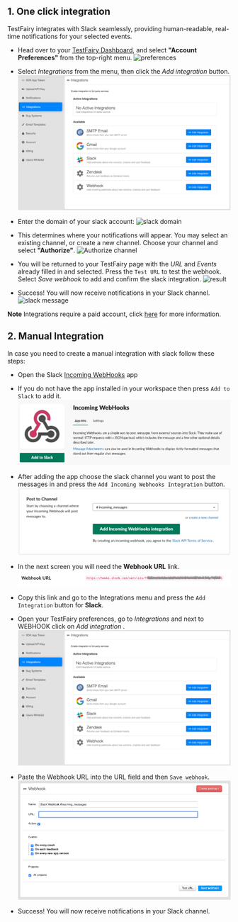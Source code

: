 ## 1. One click integration

TestFairy integrates with Slack seamlessly, providing human-readable, real-time notifications for your selected events. 


* Head over to your [TestFairy Dashboard](https://app.testfairy.com), and select **"Account Preferences"** from the top-right menu. 
![preferences](/img/app/preferences-link.png)


* Select _Integrations_ from the menu, then click the _Add integration_ button.
![Slack Integration](/img/app/preferences/account-settings-4.png)


* Enter the domain of your slack account:
![slack domain](/img/integrations/slack/slack-domain-1.png)


* This determines where your notifications will appear. You may select an existing channel, or create a new channel. Choose your channel and select **"Authorize"**.
![Authorize channel](http://docs.testfairy.com/img/integrations/slack/slack-1c.png)


* You will be returned to your TestFairy page with the _URL_ and _Events_ already filled in and selected. 
Press the `Test URL` to test the webhook. 
Select _Save webhook_ to add and confirm the slack integration.
![result](/img/integrations/slack/slack-1d.png)


* Success! You will now receive notifications in your Slack channel.
![slack message](/img/integrations/slack/slack-message-preview.png)


**Note** Integrations require a paid account, click [here](https://www.testfairy.com/pricing) for more information.

## 2. Manual Integration


In case you need to create a manual integration with slack follow these steps:


* Open the Slack [Incoming WebHooks](https://slack.com/apps/A0F7XDUAZ-incoming-webhooks) app


* If you do not have the app installed in your workspace then press `Add to Slack` to add it.
![](/img/integrations/slack/slack-manualint-1.png)


* After adding the app choose the slack channel you want to post the messages in and press the `Add Incoming Webhooks Integration` button.
![](/img/integrations/slack/slack-manualint-2.png)


* In the next screen you will need the __Webhook URL__ link.
![](/img/integrations/slack/slack-manualint-3.png)


* Copy this link and go to the Integrations menu and press the `Add Integration` button for __Slack__.

* Open your TestFairy preferences, go to _Integrations_ and next to WEBHOOK click on _Add integration_ .
![Slack Integration](/img/app/preferences/account-settings-4.png)


* Paste the Webhook URL into the URL field and then `Save webhook`.
![](/img/integrations/slack/slack-manualint-5.png)


* Success! You will now receive notifications in your Slack channel.
